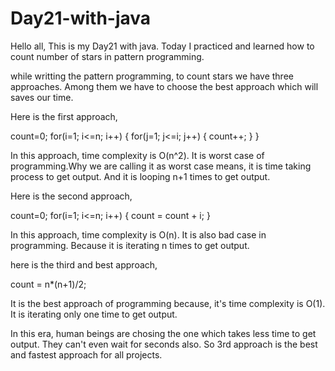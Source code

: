 # Day21-with-java

Hello all, This is my Day21 with java. Today I practiced and learned how to count number of stars in pattern programming.

while writting the pattern programming, to count stars we have three approaches. Among them we have to choose the best approach which will saves our time.

Here is the first approach,

count=0;
for(i=1; i<=n; i++)
{
for(j=1; j<=i; j++)
{
count++;
}
}

In this approach, time complexity is O(n^2). It is worst case of programming.Why we are calling it as worst case means, it is time taking process to get output. And it is looping n+1 times to get output.

Here is the second approach,

count=0;
for(i=1; i<=n; i++)
{
count = count + i;
}

In this approach, time complexity is O(n).  It is also bad case in programming. Because it is iterating n times to get output.

here is the third and best approach,

count = n*(n+1)/2;

It is the best approach of programming because, it's time complexity is O(1). It is iterating only one time to get output. 

In this era, human beings are chosing the one which takes less time to get output. They can't even wait for seconds also. So 3rd approach is the best and fastest approach for all projects.





